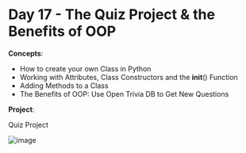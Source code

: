 # Day 17 - The Quiz Project & the Benefits of OOP

**Concepts**:
- How to create your own Class in Python
- Working with Attributes, Class Constructors and the __init__() Function
- Adding Methods to a Class
- The Benefits of OOP: Use Open Trivia DB to Get New Questions

**Project**:

Quiz Project

![image](https://github.com/Snoower/100-days-of-code-python/assets/56703794/d97ba1ae-23ea-4f04-9f4f-80b3c3bc4275)
